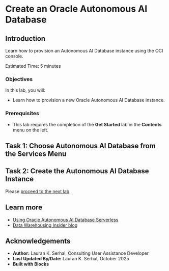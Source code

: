 <!--
    {
        "name":"Create an Oracle Autonomous AI Database",
        "description":"Learn how to provision Autonomous AI Database using the OCI console.",
        "author":"Lauran K. Serhal, Consulting User Assistance Developer",
        "lastUpdated":"Lauran K. Serhal, October 2025"
    }
-->

# Create an Oracle Autonomous AI Database

## Introduction

Learn how to provision an Autonomous AI Database instance using the OCI console.

Estimated Time: 5 minutes

### Objectives

In this lab, you will:
- Learn how to provision a new Oracle Autonomous AI Database instance.

### Prerequisites

-   This lab requires the completion of the **Get Started** lab in the **Contents** menu on the left.

## Task 1: Choose Autonomous AI Database from the Services Menu
[](include:adb-goto-service-body.md)

## Task 2: Create the Autonomous AI Database Instance
[](include:adb-provision-body.md)

Please [proceed to the next lab](#next).

## Learn more

- [Using Oracle Autonomous AI Database Serverless
](https://docs.oracle.com/en/cloud/paas/autonomous-database/serverless/adbsb/autonomous-intro-adb.html)
- [Data Warehousing Insider blog](https://blogs.oracle.com/datawarehousing/)

## Acknowledgements

- **Author:** Lauran K. Serhal, Consulting User Assistance Developer
- **Last Updated By/Date:** Lauran K. Serhal, October 2025
- **Built with Blocks**

